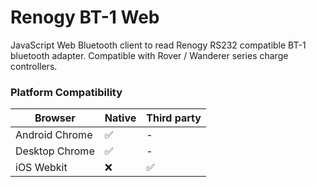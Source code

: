 # Renogy BT-1 Web
JavaScript Web Bluetooth client to read Renogy RS232 compatible BT-1 bluetooth adapter. Compatible with Rover / Wanderer series charge controllers.

### Platform Compatibility
|Browser|Native|Third party|
-|-|-|
|Android Chrome| ✅ |-|
|Desktop Chrome|✅|-|
|iOS Webkit|❌|✅|
